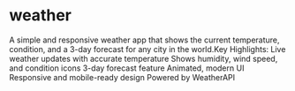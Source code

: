 # weather
A simple and responsive weather app that shows the current temperature, condition, and a 3-day forecast for any city in the world.Key Highlights:  Live weather updates with accurate temperature  Shows humidity, wind speed, and condition icons  3-day forecast feature  Animated, modern UI  Responsive and mobile-ready design  Powered by WeatherAPI
